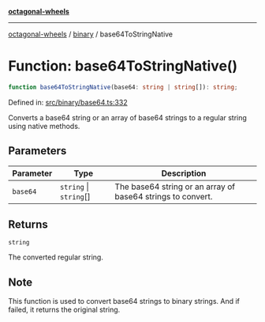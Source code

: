 [**octagonal-wheels**](../../README.md)

***

[octagonal-wheels](../../modules.md) / [binary](../README.md) / base64ToStringNative

# Function: base64ToStringNative()

```ts
function base64ToStringNative(base64: string | string[]): string;
```

Defined in: [src/binary/base64.ts:332](https://github.com/vrtmrz/octagonal-wheels/blob/main/src/binary/base64.ts#L332)

Converts a base64 string or an array of base64 strings to a regular string using native methods.

## Parameters

| Parameter | Type | Description |
| ------ | ------ | ------ |
| `base64` | `string` \| `string`[] | The base64 string or an array of base64 strings to convert. |

## Returns

`string`

The converted regular string.

## Note

This function is used to convert base64 strings to binary strings. And if failed, it returns the original string.
